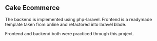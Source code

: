 ## Cake Ecommerce
The backend is implemented using php-laravel. Frontend is a readymade template taken from online and refactored into laravel blade. 

Frontend and backend both were practiced through this project.  
